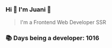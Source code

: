 ### Hi 👋 I&#39;m Juani 🦁

> I&#39;m a Frontend Web Developer SSR

### 📚 Days being a developer: 1016
